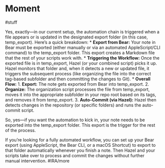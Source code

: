 # Moment
#stuff

Yes, exactly—in our current setup, the automation chain is triggered when a file appears or is updated in the designated export folder (in this case, temp_export). Here’s a quick breakdown:
	* 	**Export from Bear:**
Your note in Bear must be exported (either manually or via an automated AppleScript/CLI command) to the temp_export folder. This export creates a Markdown file that the rest of your scripts work with.
	* 	**Triggering the Workflow:**
Once the exported file is in temp_export, Hazel (or your combined script) picks it up. Hazel monitors that folder and, when it detects a new or updated file, it triggers the subsequent process (like organizing the file into the correct tag-based subfolder and then committing the changes to Git).
	* 	**Overall Flow:**
	1.	**Export:** The note   gets exported from Bear into temp_export.
	2.	**Organize:** The organization script processes the file from temp_export, moves it into the appropriate subfolder in your repo root based on its tags, and removes it from temp_export.
	3.	**Auto-Commit (via Hazel):** Hazel then detects changes in the repository (or specific folders) and runs the auto-commit script.

So, yes—if you want the automation to kick in,  your note needs to be exported into the temp_export folder. This export is the trigger for the rest of the process.

If you’re looking for a fully automated workflow, you can set up your Bear export (using AppleScript, the Bear CLI, or a macOS Shortcut) to export to that folder automatically whenever you finish a note. Then Hazel and your scripts take over to process and commit the changes without further manual intervention.
#IRA/more